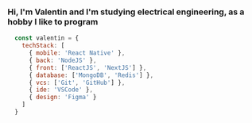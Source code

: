 <h3>Hi, I'm Valentin and I'm studying electrical engineering, as a hobby I like to program</h3>

```js
  const valentin = {
    techStack: [
      { mobile: 'React Native' },
      { back: 'NodeJS' },
      { front: ['ReactJS', 'NextJS'] },
      { database: ['MongoDB', 'Redis'] },
      { vcs: ['Git', 'GitHub'] },
      { ide: 'VSCode' },
      { design: 'Figma' }
    ]
  }
```
